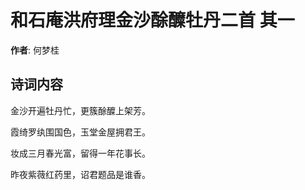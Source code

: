# 和石庵洪府理金沙酴醾牡丹二首  其一

**作者**: 何梦桂

## 诗词内容

金沙开遍牡丹忙，更簇酴醾上架芳。

霞绮罗纨围国色，玉堂金屋拥君王。

妆成三月春光富，留得一年花事长。

昨夜紫薇红药里，诏君题品是谁香。

